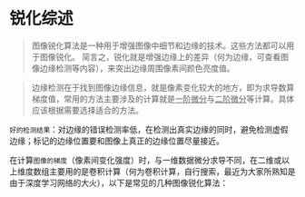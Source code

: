 # 锐化综述

>图像锐化算法是一种用于增强图像中细节和边缘的技术。这些方法都可以用于图像锐化。 简言之，锐化就是增强边缘上的差异（何为边缘，可查看图像边缘检测等内容），来突出边缘周围像素间颜色亮度值。

>边缘检测在于找到图像边缘信息，就是像素变化较大的地方，即为求导数算梯度值，常用的方法主要涉及的计算就是<u>一阶微分</u>与<u>二阶微分</u>等计算。具体应该根据需要选择适合的方法。

`好的检测结果`：对边缘的错误检测率低，在检测出真实边缘的同时，避免检测虚假边缘；标记的边缘位置要和图像上真正的边缘位置尽量接近。

在计算`图像的梯度`（像素间变化强度）时，与一维数据微分求导不同，在二维或以上维度数组主要用的是卷积计算（何为卷积计算，自行搜索，最近为大家所熟知是由于深度学习网络的大火），以下是常见的几种图像锐化算法：

